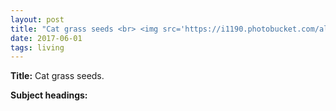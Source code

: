 ```yaml
---
layout: post
title: "Cat grass seeds <br> <img src='https://i1190.photobucket.com/albums/z460/danna333/14cg/1.jpg' height='225' width='225'>"
date: 2017-06-01
tags: living
---
```


**Title:** Cat grass seeds.

**Subject headings:**
